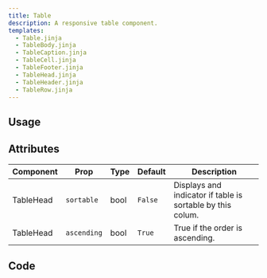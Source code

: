 ```yaml
---
title: Table
description: A responsive table component.
templates:
  - Table.jinja
  - TableBody.jinja
  - TableCaption.jinja
  - TableCell.jinja
  - TableFooter.jinja
  - TableHead.jinja
  - TableHeader.jinja
  - TableRow.jinja
---
```


<TabPreview component="Table" template="examples/table.html"/>

<Prose>

## Usage

</Prose>

<IncludeFile dir="docs/templates" file_name="examples/table.html"/>

<Prose>

## Attributes

| Component    | Prop        | Type   | Default | Description                                                |
|--------------|-------------|--------|---------|------------------------------------------------------------|
| TableHead    | `sortable`  | bool   | `False` | Displays and indicator if table is sortable by this colum. |
| TableHead    | `ascending` | bool   | `True`  | True if the order is ascending.                            |

## Code
</Prose>

<IncludeComponents dir="table" :components="{{ metadata.templates }}" />

